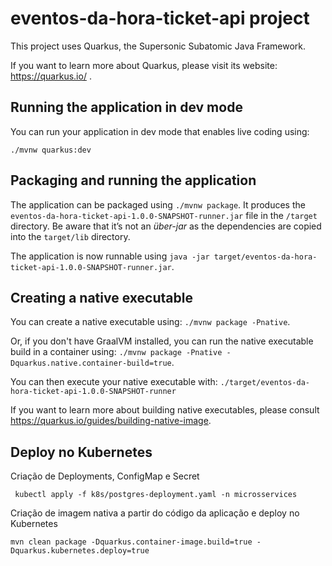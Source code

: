 # eventos-da-hora-ticket-api project

This project uses Quarkus, the Supersonic Subatomic Java Framework.

If you want to learn more about Quarkus, please visit its website: https://quarkus.io/ .

## Running the application in dev mode

You can run your application in dev mode that enables live coding using:
```
./mvnw quarkus:dev
```

## Packaging and running the application

The application can be packaged using `./mvnw package`.
It produces the `eventos-da-hora-ticket-api-1.0.0-SNAPSHOT-runner.jar` file in the `/target` directory.
Be aware that it’s not an _über-jar_ as the dependencies are copied into the `target/lib` directory.

The application is now runnable using `java -jar target/eventos-da-hora-ticket-api-1.0.0-SNAPSHOT-runner.jar`.

## Creating a native executable

You can create a native executable using: `./mvnw package -Pnative`.

Or, if you don't have GraalVM installed, you can run the native executable build in a container using: `./mvnw package -Pnative -Dquarkus.native.container-build=true`.

You can then execute your native executable with: `./target/eventos-da-hora-ticket-api-1.0.0-SNAPSHOT-runner`

If you want to learn more about building native executables, please consult https://quarkus.io/guides/building-native-image.

## Deploy no Kubernetes

Criação de Deployments, ConfigMap e Secret
```
 kubectl apply -f k8s/postgres-deployment.yaml -n microsservices
```

Criação de imagem nativa a partir do código da aplicação e deploy no Kubernetes
```
mvn clean package -Dquarkus.container-image.build=true -Dquarkus.kubernetes.deploy=true
```
